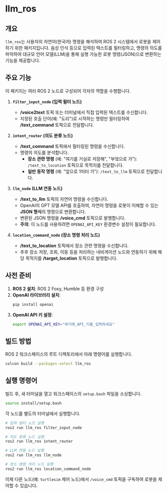 # llm_ros

## 개요

`llm_ros`는 사용자의 자연어(한국어) 명령을 해석하여 ROS 2 시스템에서 로봇을 제어하기 위한 패키지입니다. 음성 인식 등으로 입력된 텍스트를 필터링하고, 명령의 의도를 파악하여 대규모 언어 모델(LLM)을 통해 실행 가능한 로봇 명령(JSON)으로 변환하는 기능을 제공합니다.

## 주요 기능

이 패키지는 여러 ROS 2 노드로 구성되어 각자의 역할을 수행합니다.

1.  **`filter_input_node` (입력 필터 노드)**
    *   **/voice2text** 토픽 또는 터미널에서 직접 입력된 텍스트를 수신합니다.
    *   지정된 호출 단어(예: "도리")로 시작하는 명령만 필터링하여 **/text_command** 토픽으로 전달합니다.

2.  **`intent_router` (의도 분류 노드)**
    *   **/text_command** 토픽에서 필터링된 명령을 수신합니다.
    *   명령의 의도를 분석합니다.
        *   **장소 관련 명령** (예: "여기를 거실로 저장해", "부엌으로 가"): `/text_to_location` 토픽으로 목적지를 전달합니다.
        *   **일반 동작 명령** (예: "앞으로 1미터 가"): `/text_to_llm` 토픽으로 전달합니다.

3.  **`llm_node` (LLM 연동 노드)**
    *   **/text_to_llm** 토픽의 자연어 명령을 수신합니다.
    *   OpenAI의 GPT 모델 API를 호출하여, 자연어 명령을 로봇이 이해할 수 있는 **JSON 형식**의 명령으로 변환합니다.
    *   변환된 JSON 명령을 **/voice_cmd** 토픽으로 발행합니다.
    *   **주의**: 이 노드를 사용하려면 `OPENAI_API_KEY` 환경변수 설정이 필요합니다.

4.  **`location_command_node` (장소 명령 처리 노드)**
    *   **/text_to_location** 토픽에서 장소 관련 명령을 수신합니다.
    *   추후 장소 저장, 조회, 이동 등을 처리하는 네비게이션 노드와 연동하기 위해 해당 목적지를 **/target_location** 토픽으로 발행합니다.

## 사전 준비

1.  **ROS 2 설치**: ROS 2 Foxy, Humble 등 환경 구성
2.  **OpenAI 라이브러리 설치**:
    ```bash
    pip install openai
    ```
3.  **OpenAI API 키 설정**:
    ```bash
    export OPENAI_API_KEY="여기에_API_키를_입력하세요"
    ```

## 빌드 방법

ROS 2 워크스페이스의 루트 디렉토리에서 아래 명령어를 실행합니다.

```bash
colcon build --packages-select llm_ros
```

## 실행 명령어

빌드 후, 새 터미널을 열고 워크스페이스의 `setup.bash` 파일을 소싱합니다.

```bash
source install/setup.bash
```

각 노드를 별도의 터미널에서 실행합니다.

```bash
# 입력 필터 노드 실행
ros2 run llm_ros filter_input_node

# 의도 분류 노드 실행
ros2 run llm_ros intent_router

# LLM 연동 노드 실행
ros2 run llm_ros llm_node

# 장소 명령 처리 노드 실행
ros2 run llm_ros location_command_node
```

이제 다른 노드(예: `turtlesim` 제어 노드)에서 `/voice_cmd` 토픽을 구독하여 로봇을 제어할 수 있습니다.
